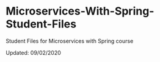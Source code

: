 # Microservices-With-Spring-Student-Files
Student Files for Microservices with Spring course

Updated:  09/02/2020